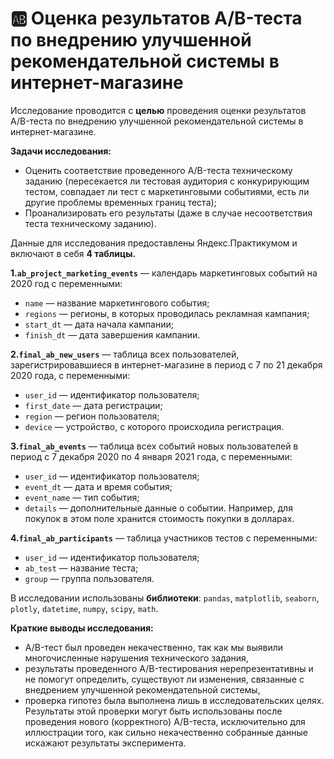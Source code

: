 # 🆎 Оценка результатов A/B-теста по внедрению улучшенной рекомендательной системы в интернет-магазине

Исследование проводится с **целью** проведения оценки результатов A/B-теста по внедрению улучшенной рекомендательной системы в интернет-магазине. 

**Задачи исследования:**
- Оценить соответствие проведенного A/B-теста техническому заданию (пересекается ли тестовая аудитория с конкурирующим тестом, совпадает ли тест с маркетинговыми событиями, есть ли другие проблемы временных границ теста);
- Проанализировать его результаты (даже в случае несоответствия теста техническому заданию).

Данные для исследования предоставлены Яндекс.Практикумом и включают в себя **4 таблицы.**

**1.`ab_project_marketing_events`** — календарь маркетинговых событий на 2020 год с переменными:
- `name` — название маркетингового события;
- `regions` — регионы, в которых проводилась рекламная кампания;
- `start_dt` — дата начала кампании;
- `finish_dt` — дата завершения кампании.

**2.`final_ab_new_users`** — таблица всех пользователей, зарегистрировавшиеся в интернет-магазине в период с 7 по 21 декабря 2020 года, с переменными:
- `user_id` — идентификатор пользователя;
- `first_date` — дата регистрации;
- `region` — регион пользователя;
- `device` — устройство, с которого происходила регистрация.

**3.`final_ab_events`** — таблица всех событий новых пользователей в период с 7 декабря 2020 по 4 января 2021 года, с переменными:
- `user_id` — идентификатор пользователя;
- `event_dt` — дата и время события;
- `event_name` — тип события;
- `details` — дополнительные данные о событии. Например, для покупок в этом поле хранится стоимость покупки в долларах.

**4.`final_ab_participants`** — таблица участников тестов с переменными:
- `user_id` — идентификатор пользователя;
- `ab_test` — название теста;
- `group` — группа пользователя.

В исследовании использованы **библиотеки**: `pandas`, `matplotlib`, `seaborn`, `plotly`, `datetime`, `numpy`, `scipy`, `math`.

**Краткие выводы исследования:**
- A/B-тест был проведен некачественно, так как мы выявили многочисленные нарушения технического задания,
- результаты проведенного A/B-тестирования нерепрезентативны и не помогут определить, существуют ли изменения, связанные с внедрением улучшенной рекомендательной системы,
- проверка гипотез была выполнена лишь в исследовательских целях. Результаты этой проверки могут быть использованы после проведения нового (корректного) A/B-теста, исключительно для иллюстрации того, как сильно некачественно собранные данные искажают результаты эксперимента.